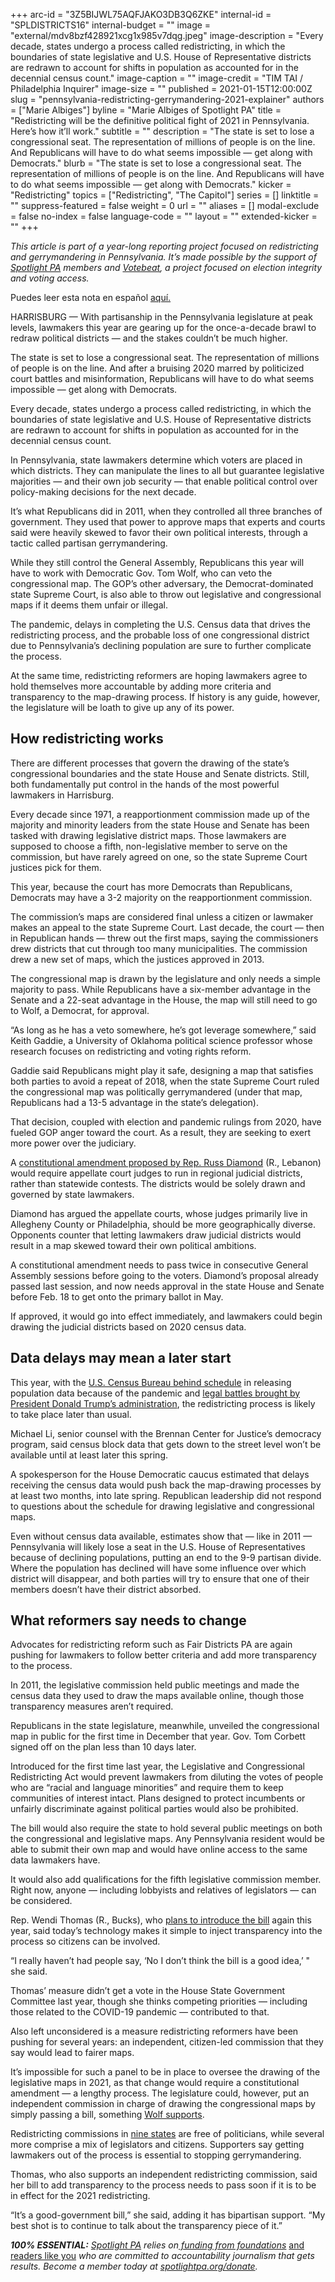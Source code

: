 +++
arc-id = "3Z5BIJWL75AQFJAKO3DB3Q6ZKE"
internal-id = "SPLDISTRICTS16"
internal-budget = ""
image = "external/mdv8bzf428921xcg1x985v7dqg.jpeg"
image-description = "Every decade, states undergo a process called redistricting, in which the boundaries of state legislative and U.S. House of Representative districts are redrawn to account for shifts in population as accounted for in the decennial census count."
image-caption = ""
image-credit = "TIM TAI / Philadelphia Inquirer"
image-size = ""
published = 2021-01-15T12:00:00Z
slug = "pennsylvania-redistricting-gerrymandering-2021-explainer"
authors = ["Marie Albiges"]
byline = "Marie Albiges of Spotlight PA"
title = "Redistricting will be the definitive political fight of 2021 in Pennsylvania. Here’s how it’ll work."
subtitle = ""
description = "The state is set to lose a congressional seat. The representation of millions of people is on the line. And Republicans will have to do what seems impossible — get along with Democrats."
blurb = "The state is set to lose a congressional seat. The representation of millions of people is on the line. And Republicans will have to do what seems impossible — get along with Democrats."
kicker = "Redistricting"
topics = ["Redistricting", "The Capitol"]
series = []
linktitle = ""
suppress-featured = false
weight = 0
url = ""
aliases = []
modal-exclude = false
no-index = false
language-code = ""
layout = ""
extended-kicker = ""
+++

<i>This article is part of a year-long reporting project focused on redistricting and gerrymandering in Pennsylvania. It’s made possible by the support of </i><a href="https://www.spotlightpa.org/" target=_blank><i>Spotlight PA</i></a><i> members and </i><a href="https://votebeat.org/"><i>Votebeat</i></a><i>, a project focused on election integrity and voting access.</i>

Puedes leer esta nota en español <a href="https://www.spotlightpa.org/news/2021/01/pensilvania-redistribuci%C3%B3n-de-distritos-manipulaci%C3%B3n-partidista-2021/">aquí.</a>

HARRISBURG — With partisanship in the Pennsylvania legislature at peak levels, lawmakers this year are gearing up for the once-a-decade brawl to redraw political districts — and the stakes couldn’t be much higher.

The state is set to lose a congressional seat. The representation of millions of people is on the line. And after a bruising 2020 marred by politicized court battles and misinformation, Republicans will have to do what seems impossible — get along with Democrats.

Every decade, states undergo a process called redistricting, in which the boundaries of state legislative and U.S. House of Representative districts are redrawn to account for shifts in population as accounted for in the decennial census count.

In Pennsylvania, state lawmakers determine which voters are placed in which districts. They can manipulate the lines to all but guarantee legislative majorities — and their own job security — that enable political control over policy-making decisions for the next decade.

It’s what Republicans did in 2011, when they controlled all three branches of government. They used that power to approve maps that experts and courts said were heavily skewed to favor their own political interests, through a tactic called partisan gerrymandering.

While they still control the General Assembly, Republicans this year will have to work with Democratic Gov. Tom Wolf, who can veto the congressional map. The GOP’s other adversary, the Democrat-dominated state Supreme Court, is also able to throw out legislative and congressional maps if it deems them unfair or illegal.

<script src="https://www.spotlightpa.org/embed.js" async></script><div data-spl-embed-version="1" data-spl-src="https://www.spotlightpa.org/embeds/newsletter/"></div>

The pandemic, delays in completing the U.S. Census data that drives the redistricting process, and the probable loss of one congressional district due to Pennsylvania’s declining population are sure to further complicate the process.

At the same time, redistricting reformers are hoping lawmakers agree to hold themselves more accountable by adding more criteria and transparency to the map-drawing process. If history is any guide, however, the legislature will be loath to give up any of its power.

## How redistricting works

There are different processes that govern the drawing of the state’s congressional boundaries and the state House and Senate districts. Still, both fundamentally put control in the hands of the most powerful lawmakers in Harrisburg.

Every decade since 1971, a reapportionment commission made up of the majority and minority leaders from the state House and Senate has been tasked with drawing legislative district maps. Those lawmakers are supposed to choose a fifth, non-legislative member to serve on the commission, but have rarely agreed on one, so the state Supreme Court justices pick for them.

This year, because the court has more Democrats than Republicans, Democrats may have a 3-2 majority on the reapportionment commission.

The commission’s maps are considered final unless a citizen or lawmaker makes an appeal to the state Supreme Court. Last decade, the court — then in Republican hands — threw out the first maps, saying the commissioners drew districts that cut through too many municipalities. The commission drew a new set of maps, which the justices approved in 2013.

The congressional map is drawn by the legislature and only needs a simple majority to pass. While Republicans have a six-member advantage in the Senate and a 22-seat advantage in the House, the map will still need to go to Wolf, a Democrat, for approval.

“As long as he has a veto somewhere, he’s got leverage somewhere,” said Keith Gaddie, a University of Oklahoma political science professor whose research focuses on redistricting and voting rights reform.

Gaddie said Republicans might play it safe, designing a map that satisfies both parties to avoid a repeat of 2018, when the state Supreme Court ruled the congressional map was politically gerrymandered (under that map, Republicans had a 13-5 advantage in the state’s delegation).

That decision, coupled with election and pandemic rulings from 2020, have fueled GOP anger toward the court. As a result, they are seeking to exert more power over the judiciary.

A <a href="https://www.spotlightpa.org/news/2021/01/pennsylvania-judicial-districts-supreme-court-election-2020-rulings-republican-majority/">constitutional amendment proposed by Rep. Russ Diamond</a> (R., Lebanon) would require appellate court judges to run in regional judicial districts, rather than statewide contests. The districts would be solely drawn and governed by state lawmakers.

Diamond has argued the appellate courts, whose judges primarily live in Allegheny County or Philadelphia, should be more geographically diverse. Opponents counter that letting lawmakers draw judicial districts would result in a map skewed toward their own political ambitions.

A constitutional amendment needs to pass twice in consecutive General Assembly sessions before going to the voters. Diamond’s proposal already passed last session, and now needs approval in the state House and Senate before Feb. 18 to get onto the primary ballot in May.

If approved, it would go into effect immediately, and lawmakers could begin drawing the judicial districts based on 2020 census data.

## Data delays may mean a later start

This year, with the <a href="https://www.census.gov/newsroom/press-releases/2020/2020-census-update-apportionment.html">U.S. Census Bureau behind schedule</a> in releasing population data because of the pandemic and <a href="https://www.npr.org/2021/01/13/956352495/census-bureau-stops-work-on-trumps-request-for-unauthorized-immigrant-count">legal battles brought by President Donald Trump’s administration</a>, the redistricting process is likely to take place later than usual.

Michael Li, senior counsel with the Brennan Center for Justice’s democracy program, said census block data that gets down to the street level won’t be available until at least later this spring.

A spokesperson for the House Democratic caucus estimated that delays receiving the census data would push back the map-drawing processes by at least two months, into late spring. Republican leadership did not respond to questions about the schedule for drawing legislative and congressional maps.

Even without census data available, estimates show that — like in 2011 — Pennsylvania will likely lose a seat in the U.S. House of Representatives because of declining populations, putting an end to the 9-9 partisan divide. Where the population has declined will have some influence over which district will disappear, and both parties will try to ensure that one of their members doesn’t have their district absorbed.

## What reformers say needs to change

Advocates for redistricting reform such as Fair Districts PA are again pushing for lawmakers to follow better criteria and add more transparency to the process.

In 2011, the legislative commission held public meetings and made the census data they used to draw the maps available online, though those transparency measures aren’t required.

Republicans in the state legislature, meanwhile, unveiled the congressional map in public for the first time in December that year. Gov. Tom Corbett signed off on the plan less than 10 days later.

Introduced for the first time last year, the Legislative and Congressional Redistricting Act would prevent lawmakers from diluting the votes of people who are “racial and language minorities” and require them to keep communities of interest intact. Plans designed to protect incumbents or unfairly discriminate against political parties would also be prohibited.

The bill would also require the state to hold several public meetings on both the congressional and legislative maps. Any Pennsylvania resident would be able to submit their own map and would have online access to the same data lawmakers have.

<script src="https://www.spotlightpa.org/embed.js" async></script><div data-spl-embed-version="1" data-spl-src="https://www.spotlightpa.org/embeds/donate/?teaser_text=Spotlight%20PA%20provides%20essential%2C%20public-service%20journalism%20thanks%20to%20readers%20like%20you.%20Help%20us%20continue%20that%20work."></div>

It would also add qualifications for the fifth legislative commission member. Right now, anyone — including lobbyists and relatives of legislators — can be considered.

Rep. Wendi Thomas (R., Bucks), who <a href="https://www.legis.state.pa.us/cfdocs/Legis/CSM/showMemoPublic.cfm?chamber=H&SPick=20210&cosponId=32886">plans to introduce the bill</a> again this year, said today’s technology makes it simple to inject transparency into the process so citizens can be involved.

“I really haven’t had people say, ‘No I don’t think the bill is a good idea,’ " she said.

Thomas’ measure didn’t get a vote in the House State Government Committee last year, though she thinks competing priorities — including those related to the COVID-19 pandemic — contributed to that.

Also left unconsidered is a measure redistricting reformers have been pushing for several years: an independent, citizen-led commission that they say would lead to fairer maps.

It’s impossible for such a panel to be in place to oversee the drawing of the legislative maps in 2021, as that change would require a constitutional amendment — a lengthy process. The legislature could, however, put an independent commission in charge of drawing the congressional maps by simply passing a bill, something <a href="https://web.archive.org/web/20230117040721/https://www.governor.pa.gov/newsroom/governor-wolf-supports-call-independent-redistricting-commission/">Wolf supports</a>.

Redistricting commissions in <a href="https://www.ncsl.org/research/redistricting/creation-of-redistricting-commissions.aspx">nine states</a> are free of politicians, while several more comprise a mix of legislators and citizens. Supporters say getting lawmakers out of the process is essential to stopping gerrymandering.

Thomas, who also supports an independent redistricting commission, said her bill to add transparency to the process needs to pass soon if it is to be in effect for the 2021 redistricting.

“It’s a good-government bill,” she said, adding it has bipartisan support. “My best shot is to continue to talk about the transparency piece of it.”

<i><b>100% ESSENTIAL:</b></i><i> </i><a href="https://www.spotlightpa.org/"><i>Spotlight PA</i></a><i> relies on</i><a href="https://www.spotlightpa.org/support"><i> funding from foundations</i></a><i> </i><a href="https://www.spotlightpa.org/support">and readers like you</a><i> who are committed to accountability journalism that gets results. Become a member today at </i><a href="http://checkout.fundjournalism.org/memberform?org_id=spotlightpa&campaign=701f4000000TVuIAAW"><i>spotlightpa.org/donate</i></a><i>.</i>

<script src="https://www.spotlightpa.org/embed.js" async></script><div data-spl-embed-version="1" data-spl-src="https://www.spotlightpa.org/embeds/tips/?tip_text=Spotlight%20PA%20wants%20to%20capture%20%3Cb%3Ehow%20gerrymandering%20harms%20communities%20and%20the%20people%20who%20live%20there%3C%2Fb%3E.%20What%20priorities%20should%20legislators%20consider%20when%20drawing%20your%20district%3F%20"></div>
